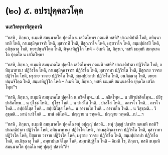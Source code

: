 <h1>(๒๐) ๕. อปรปุคฺคลวโคฺค</h1>
<h3>นเสวิตพฺพาทิสุตฺตานิ</h3>
<p> ‘‘ทสหิ , ภิกฺขเว, ธเมฺมหิ สมนฺนาคโต ปุคฺคโล น เสวิตโพฺพฯ กตเมหิ ทสหิ? ปาณาติปาตี โหติ, อทินฺนาทายี โหติ, กาเมสุมิจฺฉาจารี โหติ, มุสาวาที โหติ, ปิสุณวาโจ โหติ, ผรุสวาโจ  โหติ, สมฺผปฺปลาปี โหติ, อภิชฺฌาลุ โหติ, พฺยาปนฺนจิโตฺต โหติ, มิจฺฉาทิฎฺฐิโก โหติ – อิเมหิ โข, ภิกฺขเว, ทสหิ ธเมฺมหิ สมนฺนาคโต ปุคฺคโล น เสวิตโพฺพฯ</p>


<p>‘‘ทสหิ, ภิกฺขเว, ธเมฺมหิ สมนฺนาคโต ปุคฺคโล เสวิตโพฺพฯ กตเมหิ ทสหิ? ปาณาติปาตา ปฎิวิรโต โหติ, อทินฺนาทานา ปฎิวิรโต โหติ, กาเมสุมิจฺฉาจารา ปฎิวิรโต โหติ, มุสาวาทา ปฎิวิรโต โหติ, ปิสุณาย วาจาย ปฎิวิรโต โหติ, ผรุสาย วาจาย ปฎิวิรโต  โหติ, สมฺผปฺปลาปา ปฎิวิรโต โหติ, อนภิชฺฌาลุ โหติ, อพฺยาปนฺนจิโตฺต โหติ, สมฺมาทิฎฺฐิโก โหติ – อิเมหิ โข, ภิกฺขเว, ทสหิ ธเมฺมหิ สมนฺนาคโต ปุคฺคโล เสวิตโพฺพ’’ฯ</p>


<p> ‘‘ทสหิ, ภิกฺขเว, ธเมฺมหิ สมนฺนาคโต ปุคฺคโล น ภชิตโพฺพ…เป.… ภชิตโพฺพ… น ปยิรุปาสิตโพฺพ… ปยิรุปาสิตโพฺพ… น ปุโชฺช โหติ… ปุโชฺช โหติ… น ปาสํโส โหติ… ปาสํโส โหติ… อคารโว โหติ… คารโว โหติ… อปฺปติโสฺส โหติ… สปฺปติโสฺส โหติ… น อาราธโก โหติ… อาราธโก โหติ… น วิสุชฺฌติ… วิสุชฺฌติ… มานํ นาธิโภติ  … มานํ อธิโภติ… ปญฺญาย น วฑฺฒติ… ปญฺญาย วฑฺฒติ…เป.…ฯ</p>


<p> ‘‘ทสหิ , ภิกฺขเว, ธเมฺมหิ สมนฺนาคโต ปุคฺคโล พหุํ อปุญฺญํ ปสวติ… พหุํ ปุญฺญํ ปสวติฯ กตเมหิ ทสหิ? ปาณาติปาตา ปฎิวิรโต โหติ, อทินฺนาทานา ปฎิวิรโต โหติ , กาเมสุมิจฺฉาจารา ปฎิวิรโต โหติ, มุสาวาทา ปฎิวิรโต โหติ, ปิสุณาย วาจาย ปฎิวิรโต โหติ, ผรุสาย วาจาย ปฎิวิรโต โหติ, สมฺผปฺปลาปา ปฎิวิรโต โหติ, อนภิชฺฌาลุ โหติ , อพฺยาปนฺนจิโตฺต โหติ, สมฺมาทิฎฺฐิโก โหติ – อิเมหิ โข, ภิกฺขเว, ทสหิ ธเมฺมหิ สมนฺนาคโต ปุคฺคโล พหุํ ปุญฺญํ ปสวตี’’ติฯ</p>

</p>

</p>





